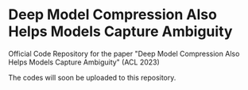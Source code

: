# Deep Model Compression Also Helps Models Capture Ambiguity

Official Code Repository for the paper "Deep Model Compression Also Helps Models Capture Ambiguity" (ACL 2023)  

The codes will soon be uploaded to this repository.